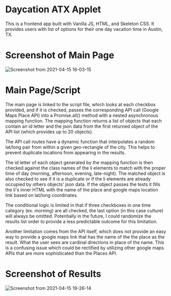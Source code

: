 # Daycation ATX Applet

This is a frontend app built with Vanilla JS, HTML, and Skeleton CSS.
It provides users with list of options for their one day vacation time in Austin, TX.

# Screenshot of Main Page

![Screenshot from 2021-04-15 16-03-15](https://user-images.githubusercontent.com/78520099/114953870-9ae37880-9e16-11eb-909b-e38a02c8989f.png)

# Main Page/Script

The main page is linked to the script file, which looks at each checkbox provided, and if it is
checked, passes the corresponding API call (Google Maps Place API) into a Promise.all() method with
a nested asynchronous mapping function. The mapping function returns a list of objects that each contain
an id letter and the json data from the first returned object of the API list (which provides
up to 20 objects).

The API call routes have a dynamic function that interpolates a random lat/long pair from within a
given geo-rectangle of the city. This helps to prevent duplicate locations from appearing in the results.

The id letter of each object generated by the mapping function is then checked against the class names of the
li elements to match with the proper time of day (morning, afternoon, evening, late-night). The matched object is also
checked to see if it is a duplicate or if the li elements are already occupied by others objects' json data. If the object passes the tests it fills the li's inner HTML with the name of the place and google maps location link based on lat/long
coordinates.

The conditional logic is limited in that if three checkboxes in one time category (ex. morning)
are all checked, the last option (in this case culture) will always be omitted. Potentially in the future,
I could randomize the results list order to provide a less predictable outcome for this limitation.

Another limitation comes from the API itself, which does not provide an easy way to provide a google maps link that has the name of the the place as the result. What the user sees are cardinal directions in place of the name. This is a confusing issue which could be rectified by utilizing other
google maps APIs that are more sophisticated than the Places API.

# Screenshot of Results

![Screenshot from 2021-04-15 19-26-14](https://user-images.githubusercontent.com/78520099/114958642-a9369200-9e20-11eb-9c08-108958997a5d.png)

